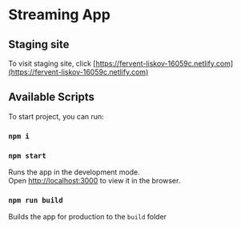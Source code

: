 # Streaming App

## Staging site

To visit staging site, click [https://fervent-liskov-16059c.netlify.com](https://fervent-liskov-16059c.netlify.com)

## Available Scripts

To start project, you can run:

### `npm i`
### `npm start`

Runs the app in the development mode.<br>
Open [http://localhost:3000](http://localhost:3000) to view it in the browser.

### `npm run build`

Builds the app for production to the `build` folder
